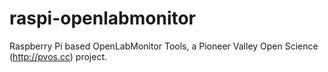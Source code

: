 raspi-openlabmonitor
====================

Raspberry Pi based OpenLabMonitor Tools, a Pioneer Valley Open Science (http://pvos.cc) project.
